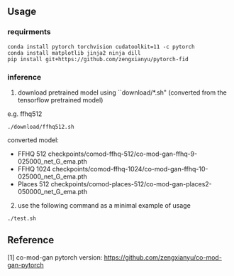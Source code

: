 
## Usage

### requirments
```
conda install pytorch torchvision cudatoolkit=11 -c pytorch
conda install matplotlib jinja2 ninja dill
pip install git+https://github.com/zengxianyu/pytorch-fid
```


### inference 

1. download pretrained model using ``download/*.sh" (converted from the tensorflow pretrained model)

e.g. ffhq512

```
./download/ffhq512.sh
```

converted model:
* FFHQ 512 checkpoints/comod-ffhq-512/co-mod-gan-ffhq-9-025000_net_G_ema.pth
* FFHQ 1024 checkpoints/comod-ffhq-1024/co-mod-gan-ffhq-10-025000_net_G_ema.pth
* Places 512 checkpoints/comod-places-512/co-mod-gan-places2-050000_net_G_ema.pth

2. use the following command as a minimal example of usage

```
./test.sh
```


## Reference

[1] co-mod-gan pytorch version: https://github.com/zengxianyu/co-mod-gan-pytorch